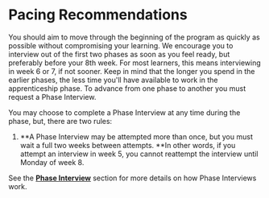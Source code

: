 # Pacing Recommendations

You should aim to move through the beginning of the program as quickly as possible without compromising your learning. We encourage you to interview out of the first two phases as soon as you feel ready, but preferably before your 8th week. For most learners, this means interviewing in week 6 or 7, if not sooner. Keep in mind that the longer you spend in the earlier phases, the less time you'll have available to work in the apprenticeship phase. To advance from one phase to another you must request a Phase Interview.

You may choose to complete a Phase Interview at any time during the phase, but, there are two rules:

1. **A Phase Interview may be attempted more than once, but you must wait a full two weeks between attempts. **In other words, if you attempt an interview in week 5, you cannot reattempt the interview until Monday of week 8. 

See the [**Phase Interview**](//Phases/Interviews/README.md) section for more details on how Phase Interviews work.

